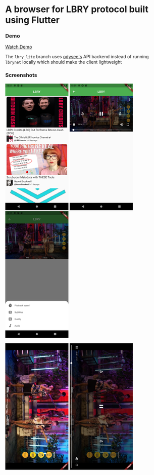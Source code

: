# A browser for LBRY protocol built using Flutter
### Demo
[Watch Demo](https://odysee.com/@skywalker:7/lbry-flutter-app-demo1:3)

The `lbry_lite` branch uses [odysee's](https://odysee.com) API backend instead of running `lbrynet` locally which
should make the client lightweight

### Screenshots
<p float="left">
<img src="screenshots/Screenshot_1630745868.png" alt="drawing" width="200"/>
<img src="screenshots/Screenshot_1630745948.png" alt="drawing" width="200"/>
<img src="screenshots/Screenshot_1630745969.png" alt="drawing" width="200"/>
</p>
<p float="left">
<img src="screenshots/Screenshot_1630745987.png" alt="drawing" width="200"/>
<img src="screenshots/Screenshot_1630746001.png" alt="drawing" width="200"/>
</p>